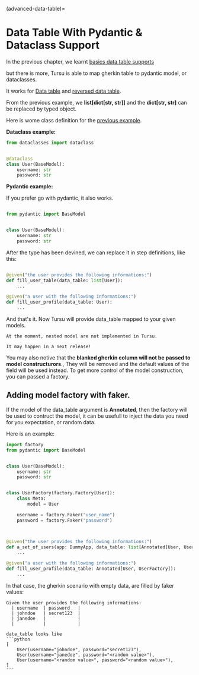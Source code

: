 (advanced-data-table)=

# Data Table With Pydantic & Dataclass Support

In the previous chapter, we learnt [basics data table supports](#step-definition-data-table)

but there is more, Tursu is able to map gherkin table to pydantic model, or dataclasses.

It works for [Data table](#data-table-tabular-data) and [reversed data table](reversed-data-table).

From the previous example, we **list[dict[str, str]]** and the **dict[str, str]** can
be replaced by typed object.

Here is wome class definition for the [previous example](#step-definition-data-table).

**Dataclass example:**

```python
from dataclasses import dataclass


@dataclass
class User(BaseModel):
    username: str
    password: str

```

**Pydantic example:**

If you prefer go with pydantic, it also works.

```python

from pydantic import BaseModel


class User(BaseModel):
    username: str
    password: str

```

After the type has been devined, we can replace it in step definitions,
like this:

```python

@given("the user provides the following informations:")
def fill_user_table(data_table: list[User]):
    ...

@given("a user with the following informations:")
def fill_user_profile(data_table: User):
    ...
```

And that's it. Now Tursu will provide data_table mapped to your given models.


```important
At the moment, nested model are not implemented in Tursu.

It may happen in a next release!
```

You may also notive that the **blanked gherkin column will not be passed to model constructurors**.,
They will be removed and the default values of the field will be used instead.
To get more control of the model construction, you can passed a factory.


## Adding model factory with faker.

If the model of the data_table argument is **Annotated**, then the factory
will be used to contruct the model, it can be usefull to inject the data
you need for you expectation, or random data.

Here is an example:

```python
import factory
from pydantic import BaseModel


class User(BaseModel):
    username: str
    password: str


class UserFactory(factory.Factory[User]):
    class Meta:
        model = User

    username = factory.Faker("user_name")
    password = factory.Faker("password")



@given("the user provides the following informations:")
def a_set_of_users(app: DummyApp, data_table: list[Annotated[User, UserFactory]]):
    ...

@given("a user with the following informations:")
def fill_user_profile(data_table: Annotated[User, UserFactory]):
    ...
```


In that case, the gherkin scenario with empty data, are filled by faker values:


```Gherkin
Given the user provides the following informations:
  | username  | password   |
  | johndoe   | secret123  |
  | janedoe   |            |
  |           |            |
```

````{note}
data_table looks like
```python
[
    User(username="johndoe", password="secret123"),
    User(username="janedoe", password="<random value>"),
    User(username="<random value>", password="<random value>"),
]
```
````
